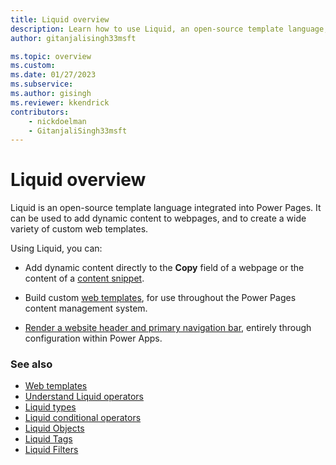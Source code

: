 ```yaml
---
title: Liquid overview
description: Learn how to use Liquid, an open-source template language, in Power Pages.
author: gitanjalisingh33msft

ms.topic: overview
ms.custom: 
ms.date: 01/27/2023
ms.subservice:
ms.author: gisingh
ms.reviewer: kkendrick
contributors:
    - nickdoelman
    - GitanjaliSingh33msft
---
```


# Liquid overview

Liquid is an open-source template language integrated into Power Pages. It can be used to add dynamic content to webpages, and to create a wide variety of custom web templates. 

Using Liquid, you can:

- Add dynamic content directly to the **Copy** field of a webpage or the content of a [content snippet](/power-apps/maker/portals/configure/customize-content-snippets).  

- Build custom [web templates](../web-templates.md), for use throughout the Power Pages content management system.  

- [Render a website header and primary navigation bar](render-site-header-primary-navigation.md), entirely through configuration within Power Apps.  


### See also

- [Web templates](../web-templates.md)  
- [Understand Liquid operators](liquid-operators.md)  
- [Liquid types](liquid-types.md)  
- [Liquid conditional operators](liquid-conditional-operators.md)  
- [Liquid Objects](liquid-objects.md)  
- [Liquid Tags](liquid-tags.md)  
- [Liquid Filters](liquid-filters.md)  


